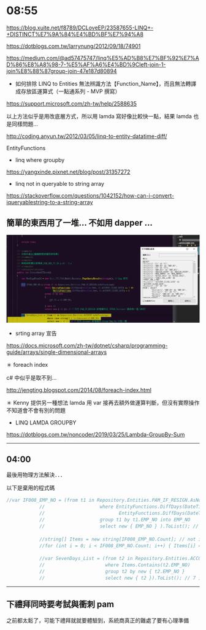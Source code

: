 # 08:55

<https://blog.xuite.net/f8789/DCLoveEP/23587655-LINQ+-+DISTINCT%E7%9A%84%E4%BD%BF%E7%94%A8>

<https://dotblogs.com.tw/larrynung/2012/09/18/74901>

<https://medium.com/@ad57475747/linq%E5%AD%B8%E7%BF%92%E7%AD%86%E8%A8%98-7-%E5%AF%A6%E4%BD%9Cleft-join-1-join%E8%88%87group-join-47e187d80894>

* 如何排除 LINQ to Entities 無法辨識方法【Function_Name】，而且無法轉譯成存放區運算式（一點通系列 - MVP 撰寫）

<https://support.microsoft.com/zh-tw/help/2588635>

以上方法似乎是用改底層方式，所以用 lamda 寫好像比較快一點，結果 lamda 也是同樣問題...

<http://coding.anyun.tw/2012/03/05/linq-to-entity-datatime-diff/>

EntityFunctions

* linq where groupby

<https://yangxinde.pixnet.net/blog/post/31357272>

* linq not in queryable to string array

<https://stackoverflow.com/questions/1042152/how-can-i-convert-iqueryablestring-to-a-string-array>

## 簡單的東西用了一堆... 不如用 dapper ...

![alt](/sinda-notes/img/dapperisok.png)

* srting array 宣告

<https://docs.microsoft.com/zh-tw/dotnet/csharp/programming-guide/arrays/single-dimensional-arrays>

＊ foreach index

c# 中似乎是取不到...

<http://jengting.blogspot.com/2014/08/foreach-index.html>

＊ Kenny 提供另一種想法 lamda 用 var 接再去額外做運算判斷，但沒有實際操作不知道會不會有別的問題

* LINQ LAMDA GROUPBY

<https://dotblogs.com.tw/noncoder/2019/03/25/Lambda-GroupBy-Sum>

---

## 04:00

最後用物理方法解決．．．

以下是棄用的程式碼

```C#
//var IF008_EMP_NO = (from t1 in Repository.Entities.PAM_IF_RESIGN.AsNoTracking()
            //                    where EntityFunctions.DiffDays(DateTime.Now, t1.ACCOUNT_CLOSE_DATE) <= 7 &&
            //                           EntityFunctions.DiffDays(DateTime.Now, t1.ACCOUNT_CLOSE_DATE) > 0
            //                    group t1 by t1.EMP_NO into EMP_NO
            //                    select new { EMP_NO } ).ToList(); // 7 天內 PAM_IF_RESIGN 新增資料且 IF008 Distinct 確保唯一值 DBSET

            //string[] Items = new string[IF008_EMP_NO.Count]; // not in 比對值
            //for (int i = 0; i < IF008_EMP_NO.Count; i++) { Items[i] = IF008_EMP_NO[i].EMP_NO.Key; }

            //var SevenDays_List = (from t2 in Repository.Entities.ACCOUNT.AsNoTracking()
            //                      where Items.Contains(t2.EMP_NO)
            //                      group t2 by new { t2.EMP_NO }
            //                      select new { t2 }).ToList(); // 7 天內 Account 新增資料 Group Emp_No 只取一筆
```

---

## 下禮拜同時要考試與衝刺 pam

之前都太鬆了，可能下禮拜就就要體驗到，系統商真正的難處了要有心理準備